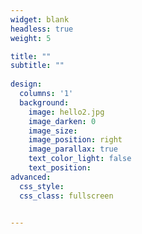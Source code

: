```yaml
---
widget: blank
headless: true
weight: 5

title: ""
subtitle: ""
    
design:
  columns: '1'
  background:
    image: hello2.jpg
    image_darken: 0
    image_size: 
    image_position: right
    image_parallax: true
    text_color_light: false
    text_position: 
advanced:
  css_style:
  css_class: fullscreen


---
```

